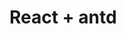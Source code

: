 <!--
 * @Author: 24min
 * @Date: 2020-05-07 19:35:17
 * @LastEditors: 24min
 * @LastEditTime: 2020-05-07 19:35:30
 * @Description: file content
 -->
# React + antd